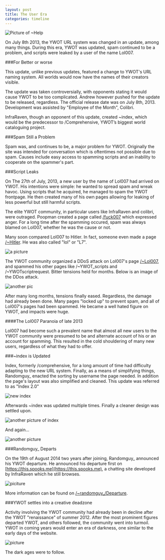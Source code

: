 ```yaml
---
layout: post
title: The User Era
categories: timeline
---
```


![Picture of ~Help](https://i.imgur.com/OajHqiJ.png)

On July 8th 2013, the YWOT URL system was changed in an update, among many things. During this era, YWOT was updated, spam continued to be a problem, and scripts were leaked by a user of the name Lol007.

###For Better or worse

This update, unlike previous updates, featured a change to YWOT's URL naming system. All worlds would now have the names of their creators visible.

The update was taken controversially, with opponents stating it would cause YWOT to be too complicated. Andrew however pushed for the update to be released, regardless. The official release date was on July 8th, 2013. Development was assisted by "Employee of the Month", Colibri.

InfraRaven, though an opponent of this update, created ~index, which would be the predecessor to /Comprehensive, YWOT’s biggest world cataloguing project.

###Spam Still a Problem

Spam was, and continues to be, a major problem for YWOT. Originally the site was intended for conversation which is oftentimes not possible due to spam. Causes include easy access to spamming scripts and an inability to cooperate on the spammer's part.

###Script Leaks

On The 27th of July, 2013, a new user by the name of Lol007 had arrived on YWOT. His intentions were simple: he wanted to spread spam and wreak havoc. Using scripts that he acquired, he managed to spam the YWOT frontpage. He then created many of his own pages allowing for leaking of less powerful but still harmful scripts.

The elite YWOT community, in particular users like InfraRaven and colibri, were outraged. Poopman created a page called [/fuck007](http://yourworldoftext.com/fuck007) which expressed anger. For a long time after the spamming occured, spam was always blamed on Lol007, whether he was the cause or not.

Many soon compared Lol007 to Hitler. In fact, someone even made a page [/~Hitler](http://yourworldoftext.com/~hitler). He was also called "lol" or "L7".

![a picture](https://i.imgur.com/g0eeTb4.png)

The YWOT community organized a DDoS attack on Lol007's page [/~Lol007](http://yourworldoftext.com/~Lol007), and spammed his other pages like /~YWOT_scripts and /~YWOTscriptrequest. Bitter tensions held for months. Below is an image of the DDos attack.

![another pic](https://i.imgur.com/7bLIwh3.png)

After many long months, tensions finally eased. Regardless, the damage had already been done. Many pages "locked up" to prevent spam, and all of Lol007's pages had been spammed. He became a well hated figure on YWOT, and impacts were huge.

####The Lol007 Paranoia of late 2013

Lol007 had become such a prevalent name that almost all new users to the YWOT community were presumed to be and alternate account of his or an account for spamming. This resulted in the cold shouldering of many new users, regardless of what they had to offer.

###~index is Updated

Index, formerly /comprehensive, for a long amount of time had difficulty adapting to the new URL system. Finally, as a means of simplifying things, Randomguy_ enacted the sorting by username the page needed. In addition the page's layout was also simplified and cleaned. This update was referred to as "Index 2.0"

![new index](https://raw.github.com/ywothistory/ywothistory.github.io/master/images/newindex.jpg)

Afterwards ~index was updated multiple times. Finally a cleaner design was settled upon.

![another picture of index](https://i.imgur.com/bFOFgcm.png)

And again...

![another picture](https://i.imgur.com/rvFETRz.png)

###Randomguy_ Departs

On the 19th of August 2014 two years after joining, Randomguy_ announced his YWOT departure. He announced his departure first on [https://this.spooks.me](https://this.spooks.me), a chatting site developed by InfraRaven which he still browses.

![piciture](https://i.imgur.com/2UkPAjS.png)

More information can be found on [/~randomguy_/Departure](http://www.yourworldoftext.com/~randomguy_/Departure).

###YWOT settles into a creative deadzone

Activity involving the YWOT community had already been in decline after the YWOT "renaissance" of summer 2012. After the most prominent figures departed YWOT, and others followed, the community went into turmoil. YWOT in coming years would enter an era of darkness, one similar to the early days of the website.

![picture](http://i.gyazo.com/1046be927c934c3348f8387255858f70.png)

The dark ages were to follow.
